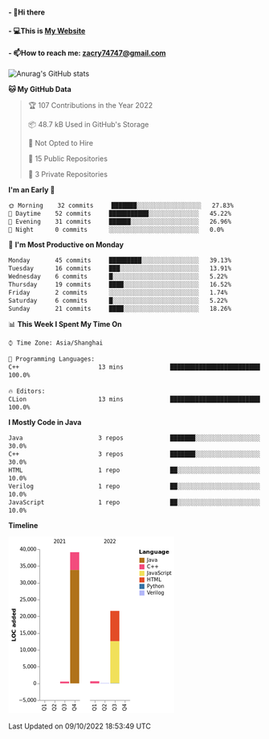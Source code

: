 #### - 👋Hi there 
#### - 💻This is [My Website](https://blingdan.github.io/)
#### - 📫How to reach me: <zacry74747@gmail.com>
<!--
**BlingDan/BlingDan** is a ✨ _special_ ✨ repository because its `README.md` (this file) appears on your GitHub profile.

Here are some ideas to get you started:

- 🔭 I’m currently working on ...
- 🌱 I’m currently learning ...
- 👯 I’m looking to collaborate on ...
- 🤔 I’m looking for help with ...
- 💬 Ask me about ...
- 📫 How to reach me: ...
- 😄 Pronouns: ...
- ⚡ Fun fact: ...
-->



![Anurag's GitHub stats](https://github-readme-stats.vercel.app/api?username=BlingDan&show_icons=true&theme=radical)

<!--START_SECTION:waka-->
**🐱 My GitHub Data** 

> 🏆 107 Contributions in the Year 2022
 > 
> 📦 48.7 kB Used in GitHub's Storage 
 > 
> 🚫 Not Opted to Hire
 > 
> 📜 15 Public Repositories 
 > 
> 🔑 3 Private Repositories  
 > 
**I'm an Early 🐤** 

```text
🌞 Morning    32 commits     ███████░░░░░░░░░░░░░░░░░░   27.83% 
🌆 Daytime    52 commits     ███████████░░░░░░░░░░░░░░   45.22% 
🌃 Evening    31 commits     ██████░░░░░░░░░░░░░░░░░░░   26.96% 
🌙 Night      0 commits      ░░░░░░░░░░░░░░░░░░░░░░░░░   0.0%

```
📅 **I'm Most Productive on Monday** 

```text
Monday       45 commits     █████████░░░░░░░░░░░░░░░░   39.13% 
Tuesday      16 commits     ███░░░░░░░░░░░░░░░░░░░░░░   13.91% 
Wednesday    6 commits      █░░░░░░░░░░░░░░░░░░░░░░░░   5.22% 
Thursday     19 commits     ████░░░░░░░░░░░░░░░░░░░░░   16.52% 
Friday       2 commits      ░░░░░░░░░░░░░░░░░░░░░░░░░   1.74% 
Saturday     6 commits      █░░░░░░░░░░░░░░░░░░░░░░░░   5.22% 
Sunday       21 commits     ████░░░░░░░░░░░░░░░░░░░░░   18.26%

```


📊 **This Week I Spent My Time On** 

```text
⌚︎ Time Zone: Asia/Shanghai

💬 Programming Languages: 
C++                      13 mins             █████████████████████████   100.0%

🔥 Editors: 
CLion                    13 mins             █████████████████████████   100.0%

```

**I Mostly Code in Java** 

```text
Java                     3 repos             ███████░░░░░░░░░░░░░░░░░░   30.0% 
C++                      3 repos             ███████░░░░░░░░░░░░░░░░░░   30.0% 
HTML                     1 repo              ██░░░░░░░░░░░░░░░░░░░░░░░   10.0% 
Verilog                  1 repo              ██░░░░░░░░░░░░░░░░░░░░░░░   10.0% 
JavaScript               1 repo              ██░░░░░░░░░░░░░░░░░░░░░░░   10.0%

```


**Timeline**

![Chart not found](https://raw.githubusercontent.com/BlingDan/BlingDan/main/charts/bar_graph.png) 


 Last Updated on 09/10/2022 18:53:49 UTC
<!--END_SECTION:waka-->


